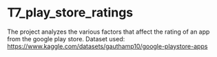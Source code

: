 # T7_play_store_ratings
The project analyzes the various factors that affect the rating of an app from the google play store.
Dataset used:
https://www.kaggle.com/datasets/gauthamp10/google-playstore-apps
